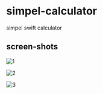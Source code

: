 # simpel-calculator
 simpel swift calculator


## screen-shots

![1](https://lh3.googleusercontent.com/oHpA_twxI6IBBuUq_r17Y5PvaStr6Itu8WPbnlVrSNZeI3EmuhVnwajiJdW1hktgoU7WYoSVXYPc6QM0--fbb8NGtdjH5IiJVru01CWU6PZE0PYGMhKBklMU3tXlUyekAMSYhzBM8RmF8dD2ns8aoUk5rlwhZbyv40SD6agWyuv8KUqYADVqEYY-X4T4OMsIQkVfH355VDyZBU8u5ZD7Xq7vEWqDNTErI_2n1kbuvy9DHapFa9WwD6hSJoKBc7A72e0XF-rLDv2Jdbl8bK2q2197tt63CVsAE0eK3SSXXeArda2lLyqyMWWNUYrdH-zVv8kA7TS81jA-iWCFF5XfydDfdFNEahF4_V4ahj71ZF4ctltTLcLzcB-KvmjZn2VbDXGu3qrbdXuh6YGptmXe9XxQb4HNlQlsYoKUGNCgIWP8imfYIQnbMO4VOHxALVOhuttoKDam4HnGhpWNUy_9o_zQVHLo958EffArCuuIBfX_x3-ksv_H_tzRW5cf__j_1-VrG5FWNM3pUCCnS5iMtFNM1ufp4wy8bU5IxfW1BBKibEx9rQEv-PNkgtTb_ZAaOC0NZ90HKxf0v8ofs2QpmrXUfD0ITCJBNwmIkPu-fkqVxRrJ81XZ2AujdeXNpgWwqpk_HEvP0E-jiH83x5jE3gqV8LGxHElJfNRLRWQ4FhcxOmNcVglVDkdhtjDByQUD4xJEiYfF8xAXMEeLXrNs3L58p43rH8TDRO0dfU1kDkMc2ubQdMMZGDoa3BI=w293-h634-no?authuser=0)



![2](https://lh3.googleusercontent.com/KFonCtHDpudSYs2TVws1pAy_ZZe8IZyoNAg9TYjTIfiVMUenQuOlvNNzWxoOn-6cCmXv1WBGEjXIuvjGJAGAaoQtXebg84_VKbBsFY4WgRUw6ZxVJpY7VE6fGXU2jJSAGWs_99fLspQ66yfKu0vhx35LmNJdPmB0KaNHxix2u1duVaLutQ3x4XjKjPDEUcY63k5_eFzW-WaSx2iJon_NDaksos2eqpNtqj-DMr5q6acwFV68WYo9EJCWGIWQlJ3cdZWYEWEPfxw3WbG-VYsIENIfNn9Ucw6sbsLgm7R66O5vFe5V0dep-K_zQpH6iMPwti6PnOeanvf0gTjuLnGaIDNysij1JYYaIXUsh0Eg183YlgWwLv_Xqzc4pazDSFHHLpBRgx2Cck86_GdMK4pgQ9obW5EOHOIKw083pWDpPjjb-UUcM-68iUPIeDuyINMBOZ9a8SzjVww3rNlqdeRMMpZFxBw_OeeDd816OyPQZIY7yNfInsQEuwWHCE1Ibry-MnBzZ5OuaQcvd9PrGhzjahFLIuodOLbnU-RQiX8fo2HCHkkGxR4kMYJiqyRPCbnx4fFuP_048ZrbRlRP_xt46jPucsXFrjXFXDCC-UjtRID93O2KVjYvQxc0fo1bBdev2aqPgEcLs74qJDb1IQ72oFc7u7jPhRNRDm-4dwEIOETA3ZCKkTVTAdXj-dqRyJn1WfT_6A40aQjL_FYI2nIy39lMt011qMoNnVnvNhyzxEeLsJD2ZsmDC5KTSAA=w293-h634-no?authuser=0)



![3](https://lh3.googleusercontent.com/138Vt376h-WdOw8Dn5XQi40tm3gHDiawPoPcAchKUOnchooF0NQ8aDKMv8EpdQ2B2TwsH_TJ7h0OptqE-fZkO2gaAxyyX7zu_R751bPizNw4qeD717ZgSen9yMrxv_idtWrgtscdPUpwfH5RTqWJM7WRgIyMqaifOx8kofWqLK1fVf5LPV7esCuq9r3kl9ohMU8oBgkaPVAwXn1tfqiOjCvSXMAbxSzDwNnCtzGpTfmzuNx4oEns4ijvr78268kicSUfHekNabKCBbr89FYkK4jAEmjKa-Msv9cGjt3tga-YQ52xmToQ9NQKhJn3aYu3Qhr38ewhY-mi_qMOCCos9-ocsX82fS2rn7w7TR3LrLJ_0IgOEWqXWTJXBKQh2bAc6iQXs18dTqvLc_8C4ohooHQeRfSaaCkai978nO5sJYNQ0_2rEmdXEvAu0TqRz6WInua4BP99eiwtwnGf5KwtCQiBq_EpFxdZRzG9zH9M7Lyeej1ob9Q41r3Sa38JhnuvIoXos6QWjvC3rHa3hpv-DI4XmoX4VttxRiA6jgojGdQ5bSaTyHKX6G9cuUUkpyU8ZAo7WEJ2Sg0qMIBhRHOzW5NvLUFtztiNeGJ53Jua4hi731lPjnQcF0PJlAdArBIUf8xtfZs-mIl5I6l93gYxo61A-m0gDiCjeydbE61Fc55kKRsfqM8e1ADDUBHJCpwSIMUxBzUEBhF9pI_PEv31fuzSNLiivkW3nXqyWifUFUv6g52Q7fLzAzfeego=w293-h634-no?authuser=0)



